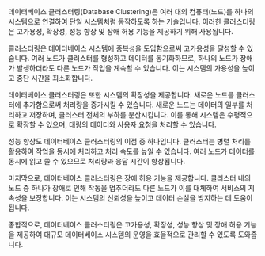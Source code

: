 데이터베이스 클러스터링(Database Clustering)은 여러 대의 컴퓨터(노드)를 하나의 시스템으로 연결하여 단일 시스템처럼 동작하도록 하는 기술입니다. 이러한 클러스터링은 고가용성, 확장성, 성능 향상 및 장애 허용 기능을 제공하기 위해 사용됩니다.

클러스터링은 데이터베이스 시스템에 중복성을 도입함으로써 고가용성을 달성할 수 있습니다. 여러 노드가 클러스터를 형성하고 데이터를 동기화하므로, 하나의 노드가 장애가 발생하더라도 다른 노드가 작업을 계속할 수 있습니다. 이는 시스템의 가용성을 높이고 중단 시간을 최소화합니다.

데이터베이스 클러스터링은 또한 시스템의 확장성을 제공합니다. 새로운 노드를 클러스터에 추가함으로써 처리량을 증가시킬 수 있습니다. 새로운 노드는 데이터의 일부를 처리하고 저장하며, 클러스터 전체의 부하를 분산시킵니다. 이를 통해 시스템은 수평적으로 확장할 수 있으며, 대량의 데이터와 사용자 요청을 처리할 수 있습니다.

성능 향상도 데이터베이스 클러스터링의 이점 중 하나입니다. 클러스터는 병렬 처리를 활용하여 작업을 동시에 처리하고 처리 속도를 높일 수 있습니다. 여러 노드가 데이터를 동시에 읽고 쓸 수 있으므로 처리량과 응답 시간이 향상됩니다.

마지막으로, 데이터베이스 클러스터링은 장애 허용 기능을 제공합니다. 클러스터 내의 노드 중 하나가 장애로 인해 작동을 멈추더라도 다른 노드가 이를 대체하여 서비스의 지속성을 보장합니다. 이는 시스템의 신뢰성을 높이고 데이터 손실을 방지하는 데 도움이 됩니다.

종합적으로, 데이터베이스 클러스터링은 고가용성, 확장성, 성능 향상 및 장애 허용 기능을 제공하여 대규모 데이터베이스 시스템의 운영을 효율적으로 관리할 수 있도록 도와줍니다.
